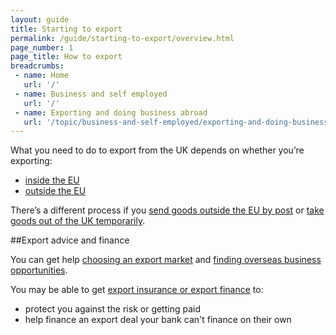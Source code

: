 ```yaml
---
layout: guide
title: Starting to export
permalink: /guide/starting-to-export/overview.html
page_number: 1
page_title: How to export
breadcrumbs:
 - name: Home
   url: '/'
 - name: Business and self employed
   url: '/'
 - name: Exporting and doing business abroad
   url: '/topic/business-and-self-employed/exporting-and-doing-business-abroad.html'   
---
```


What you need to do to export from the UK depends on whether you’re exporting:

- [inside the EU](/starting-to-export/inside-the-eu)
- [outside the EU](/starting-to-export/outside-the-eu)

There’s a different process if you [send goods outside the EU by post](/send-goods-abroad) or [take goods out of the UK temporarily](/guide/take-goods-out-uk-temporarily-for-business/overview.html).

##Export advice and finance

You can get help [choosing an export market](/start/choosing-export-market-ukti.html) and [finding overseas business opportunities](/start/find-overseas-business-opportunities.html).

You may be able to get [export insurance or export finance](/export-insurance-export-finance.html) to:
- protect you against the risk or getting paid  
- help  finance an export deal your bank can't finance on their own   
